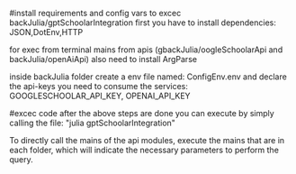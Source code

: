 #install requirements and config vars
to excec backJulia/gptSchoolarIntegration first you have to install dependencies:
JSON,DotEnv,HTTP

for exec from terminal mains from apis (gbackJulia/oogleSchoolarApi and backJulia/openAiApi) also need to install
ArgParse

inside backJulia folder create a env file named: ConfigEnv.env and declare the api-keys you need to consume the services:
GOOGLESCHOOLAR_API_KEY, OPENAI_API_KEY

#excec code
after the above steps are done you can execute by simply calling the file: "julia gptSchoolarIntegration"

To directly call the mains of the api modules, execute the mains that are in each folder, which will indicate the necessary parameters to perform the query.


